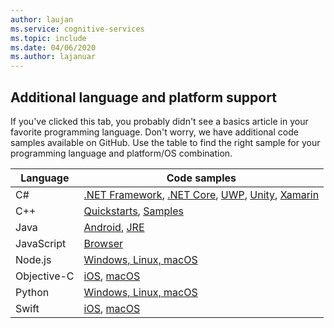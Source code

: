 ```yaml
---
author: laujan
ms.service: cognitive-services
ms.topic: include
ms.date: 04/06/2020
ms.author: lajanuar
---
```


## Additional language and platform support

If you've clicked this tab, you probably didn't see a basics article in your favorite programming language. Don't worry, we have additional code samples available on GitHub. Use the table to find the right sample for your programming language and platform/OS combination.

| Language    | Code samples                                                                                                                            |
|-------------|-----------------------------------------------------------------------------------------------------------------------------------------|
| C#          | [.NET Framework][csharp-netframework], [.NET Core][csharp-netcore], [UWP][csharp-uwp], [Unity][csharp-unity], [Xamarin][csharp-xamarin] |
| C++         | [Quickstarts][cpp-quickstarts], [Samples][cpp-samples]                                                                                  |
| Java        | [Android][java-android], [JRE][java-jre]                                                                                                |
| JavaScript  | [Browser][js-browser]                                                                                                                   |
| Node.js     | [Windows, Linux, macOS][node-js]                                                                                                        |
| Objective-C | [iOS][objective-c-ios], [macOS][objective-c-macos]                                                                                      |
| Python      | [Windows, Linux, macOS][python]                                                                                                         |
| Swift       | [iOS][swift-ios], [macOS][swift-macos]                                                                                                  |

<!-- Links -->
[cpp-quickstarts]: https://github.com/Azure-Samples/cognitive-services-speech-sdk/tree/master/quickstart/cpp
[cpp-samples]: https://github.com/Azure-Samples/cognitive-services-speech-sdk/tree/master/samples/cpp/linux

[csharp-netframework]: https://github.com/Azure-Samples/cognitive-services-speech-sdk/tree/master/quickstart/csharp/dotnet
[csharp-netcore]: https://github.com/Azure-Samples/cognitive-services-speech-sdk/tree/master/quickstart/csharp/dotnetcore
[csharp-uwp]: https://github.com/Azure-Samples/cognitive-services-speech-sdk/tree/master/quickstart/csharp/uwp
[csharp-unity]: https://github.com/Azure-Samples/cognitive-services-speech-sdk/tree/master/quickstart/csharp/unity
[csharp-xamarin]: https://github.com/Azure-Samples/cognitive-services-speech-sdk/tree/master/quickstart/csharp/xamarin

[java-android]: https://github.com/Azure-Samples/cognitive-services-speech-sdk/tree/master/quickstart/java/android
[java-jre]: https://github.com/Azure-Samples/cognitive-services-speech-sdk/tree/master/quickstart/java/jre

[js-browser]: https://github.com/Azure-Samples/cognitive-services-speech-sdk/tree/master/quickstart/javascript

[node-js]: https://github.com/Azure-Samples/cognitive-services-speech-sdk/tree/master/quickstart/javascript

[objective-c-ios]: https://github.com/Azure-Samples/cognitive-services-speech-sdk/tree/master/quickstart/objectivec/ios
[objective-c-macos]: https://github.com/Azure-Samples/cognitive-services-speech-sdk/tree/master/quickstart/objectivec/macos

[python]: https://github.com/Azure-Samples/cognitive-services-speech-sdk/tree/master/quickstart/python

[swift-ios]: https://github.com/Azure-Samples/cognitive-services-speech-sdk/tree/master/quickstart/swift/ios
[swift-macos]: https://github.com/Azure-Samples/cognitive-services-speech-sdk/tree/master/quickstart/swift/macos